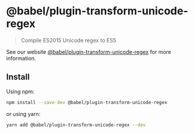 # @babel/plugin-transform-unicode-regex

> Compile ES2015 Unicode regex to ES5

See our website [@babel/plugin-transform-unicode-regex](https://babeljs.io/docs/en/babel-plugin-transform-unicode-regex) for more information.

## Install

Using npm:

```sh
npm install --save-dev @babel/plugin-transform-unicode-regex
```

or using yarn:

```sh
yarn add @babel/plugin-transform-unicode-regex --dev
```
